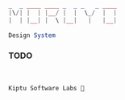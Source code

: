 ```php                                             
_  _ ____ ____ _  _ _   _ ____ 
|\/| |  | |__/ |  |  \_/  |  | 
|  | |__| |  \ |__|   |   |__| 
                                                
Design System
```

### TODO
<br>

```
Kiptu Software Labs 💜
```

